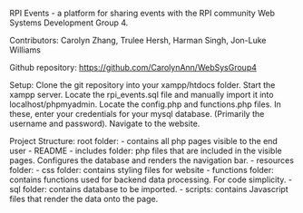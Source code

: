 RPI Events - a platform for sharing events with the RPI community
Web Systems Development Group 4.

Contributors: Carolyn Zhang, Trulee Hersh, Harman Singh, Jon-Luke Williams

Github repository: https://github.com/CarolynAnn/WebSysGroup4

Setup: Clone the git repository into your xampp/htdocs folder. Start the xampp server. Locate the rpi_events.sql file and manually import it into localhost/phpmyadmin. Locate the config.php and functions.php files. In these, enter your credentials for your mysql database. (Primarily the username and password). Navigate to the website.

Project Structure:
root folder:
	- contains all php pages visible to the end user
	- README
	- includes folder: php files that are included in the visible pages. Configures the database and renders the navigation bar.
	- resources folder:
		- css folder: contains styling files for website
		- functions folder: contains functions used for backend data processing. For code simplicity.
		- sql folder: contains database to be imported.
		- scripts: contains Javascript files that render the data onto the page. 
